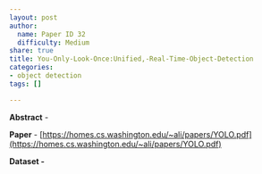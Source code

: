 ```yaml
---
layout: post
author:
  name: Paper ID 32
  difficulty: Medium
share: true
title: You-Only-Look-Once:Unified,-Real-Time-Object-Detection
categories:
- object detection
tags: []

---
```

**Abstract** - 

**Paper** - [https://homes.cs.washington.edu/~ali/papers/YOLO.pdf](https://homes.cs.washington.edu/~ali/papers/YOLO.pdf)

**Dataset -** []()
    